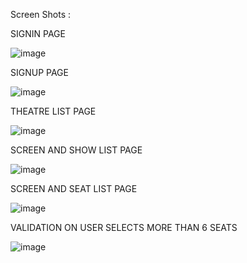 Screen Shots :

SIGNIN PAGE

![image](https://user-images.githubusercontent.com/19296585/129450952-2579fc45-8ccb-466e-a8ba-e33d102ebf7b.png)


SIGNUP PAGE

![image](https://user-images.githubusercontent.com/19296585/129450979-51d9841b-fd63-4cc9-bae7-2eb206124d2b.png)

THEATRE LIST PAGE 

![image](https://user-images.githubusercontent.com/19296585/129451001-37989f75-7862-4ef5-bf04-02d7a38ed1fc.png)

SCREEN AND SHOW LIST PAGE

![image](https://user-images.githubusercontent.com/19296585/129575633-e9a3ca75-133b-430b-8a8a-7f3b6a207205.png)

SCREEN AND SEAT LIST PAGE

![image](https://user-images.githubusercontent.com/19296585/129575702-5153a5cd-0ebe-4027-b4ac-bb8a55620356.png)

VALIDATION ON USER SELECTS MORE THAN 6 SEATS

![image](https://user-images.githubusercontent.com/19296585/129575817-1bb8c9b2-193e-4a97-9086-579406f20edf.png)


